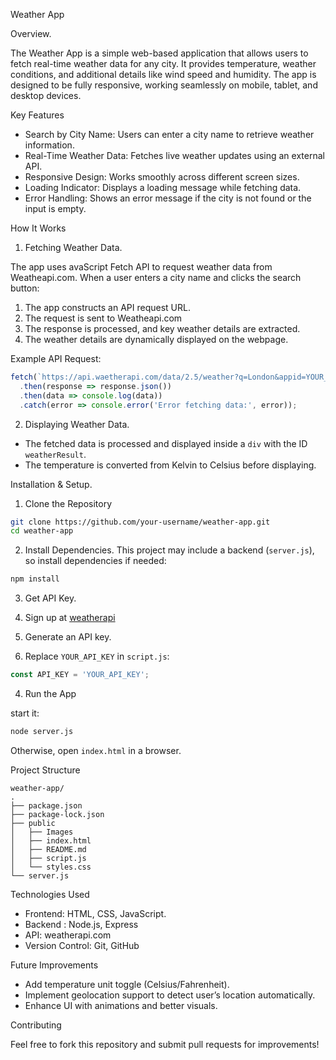 Weather App

Overview.

The Weather App is a simple web-based application that allows users to fetch real-time weather data for any city. It provides temperature, weather conditions, and additional details like wind speed and humidity. The app is designed to be fully responsive, working seamlessly on mobile, tablet, and desktop devices.

 Key Features

- Search by City Name: Users can enter a city name to retrieve weather information.
- Real-Time Weather Data: Fetches live weather updates using an external API.
- Responsive Design: Works smoothly across different screen sizes.
- Loading Indicator: Displays a loading message while fetching data.
- Error Handling: Shows an error message if the city is not found or the input is empty.

 How It Works


1. Fetching Weather Data.

The app uses avaScript Fetch API to request weather data from Weatheapi.com. When a user enters a city name and clicks the search button:
1. The app constructs an API request URL.
2. The request is sent to Weatheapi.com
3. The response is processed, and key weather details are extracted.
4. The weather details are dynamically displayed on the webpage.

Example API Request:

```javascript
fetch(`https://api.waetherapi.com/data/2.5/weather?q=London&appid=YOUR_API_KEY`)
  .then(response => response.json())
  .then(data => console.log(data))
  .catch(error => console.error('Error fetching data:', error));
```

2. Displaying Weather Data.

- The fetched data is processed and displayed inside a `div` with the ID `weatherResult`.
- The temperature is converted from Kelvin to Celsius before displaying.

Installation & Setup.

1. Clone the Repository
```bash
git clone https://github.com/your-username/weather-app.git
cd weather-app
```
2. Install Dependencies.
This project may include a backend (`server.js`), so install dependencies if needed:
```bash
npm install
```

3. Get API Key.

1. Sign up at [weatherapi](https://weatherapi.com/)
2. Generate an API key.
3. Replace `YOUR_API_KEY` in `script.js`:

```javascript
const API_KEY = 'YOUR_API_KEY';
```

4. Run the App

start it:
```bash
node server.js
```
Otherwise, open `index.html` in a browser.

Project Structure
```
weather-app/
.
├── package.json
├── package-lock.json
├── public
│   ├── Images
│   ├── index.html
│   ├── README.md
│   ├── script.js
│   └── styles.css
└── server.js
```

Technologies Used

- Frontend: HTML, CSS, JavaScript.
- Backend : Node.js, Express
- API: weatherapi.com
- Version Control: Git, GitHub

Future Improvements
- Add temperature unit toggle (Celsius/Fahrenheit).
- Implement geolocation support to detect user’s location automatically.
- Enhance UI with animations and better visuals.


 Contributing

Feel free to fork this repository and submit pull requests for improvements!



